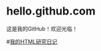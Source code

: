 # hello.github.com
这是我的GitHub！欢迎光临！

#[我的HTML研究日记](http://htmlpreview.github.io/?https://github.com/zhuchenzhang/hello.github.com/blob/master/Hello%20Web%E7%BB%84%E4%BB%B6/web/Index.html)
